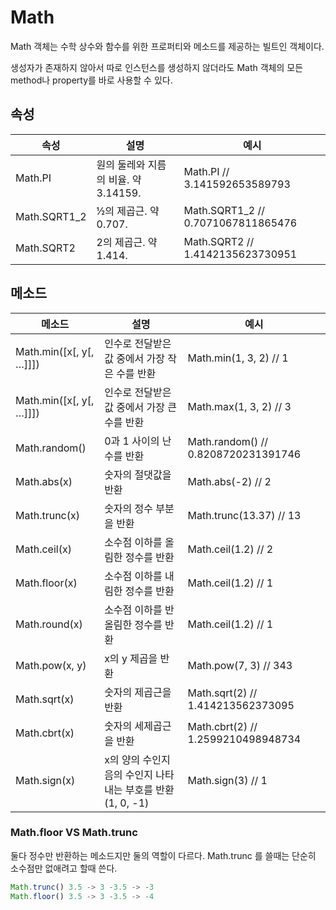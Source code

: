 # Math

Math 객체는 수학 상수와 함수를 위한 프로퍼티와 메소드를 제공하는 빌트인 객체이다.

생성자가 존재하지 않아서 따로 인스턴스를 생성하지 않더라도 Math 객체의 모든 method나 property를 바로 사용할 수 있다.



## 속성


|속성|설명|예시|
|------|---|---|
|Math.PI|원의 둘레와 지름의 비율. 약 3.14159.|Math.PI // 3.141592653589793|
|Math.SQRT1_2|½의 제곱근. 약 0.707.|Math.SQRT1_2 // 0.7071067811865476|
|Math.SQRT2|2의 제곱근. 약 1.414.|Math.SQRT2 // 1.4142135623730951|


## 메소드

|메소드|설명|예시|
|------|---|---|
|Math.min([x[, y[, …]]])|인수로 전달받은 값 중에서 가장 작은 수를 반환|Math.min(1, 3, 2) // 1|
|Math.min([x[, y[, …]]])|인수로 전달받은 값 중에서 가장 큰 수를 반환|Math.max(1, 3, 2) // 3|
|Math.random()|0과 1 사이의 난수를 반환|Math.random() // 0.8208720231391746|
|Math.abs(x)|숫자의 절댓값을 반환|Math.abs(-2) // 2|
|Math.trunc(x)|숫자의 정수 부분을 반환|Math.trunc(13.37) // 13|
|Math.ceil(x)|소수점 이하를 올림한 정수를 반환|Math.ceil(1.2)  // 2|
|Math.floor(x)|소수점 이하를 내림한 정수를 반환|Math.ceil(1.2)  // 1|
|Math.round(x)|소수점 이하를 반올림한 정수를 반환|Math.ceil(1.2)  // 1|
|Math.pow(x, y)|x의 y 제곱을 반환|Math.pow(7, 3) // 343|
|Math.sqrt(x)|숫자의 제곱근을 반환|Math.sqrt(2) // 1.414213562373095|
|Math.cbrt(x)|숫자의 세제곱근을 반환|Math.cbrt(2) // 1.2599210498948734|
|Math.sign(x)|x의 양의 수인지 음의 수인지 나타내는 부호를 반환(1, 0, -1)|Math.sign(3) // 1|

### Math.floor VS Math.trunc
둘다 정수만 반환하는 메소드지만 둘의 역할이 다르다. 
Math.trunc 를 쓸때는 단순히 소수점만 없애려고 할때 쓴다.

```js
Math.trunc() 3.5 -> 3 -3.5 -> -3
Math.floor() 3.5 -> 3 -3.5 -> -4
```
